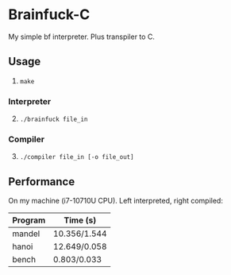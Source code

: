 # Brainfuck-C

My simple bf interpreter. Plus transpiler to C.

## Usage

1. `make`

### Interpreter

2. `./brainfuck file_in`

### Compiler

3. `./compiler file_in [-o file_out]`

## Performance

On my machine (i7-10710U CPU). Left interpreted, right compiled:

Program | Time (s)
----|----
mandel | 10.356/1.544
hanoi | 12.649/0.058
bench | 0.803/0.033